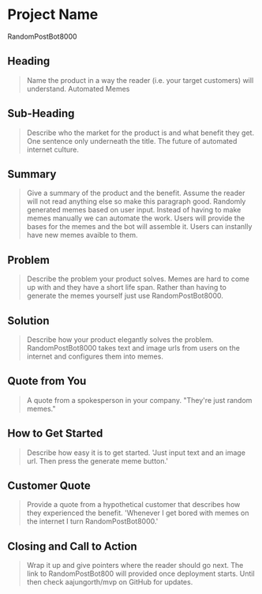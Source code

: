 # Project Name #
RandomPostBot8000

<!--
> This material was originally posted [here](http://www.quora.com/What-is-Amazons-approach-to-product-development-and-product-management). It is reproduced here for posterities sake.

There is an approach called "working backwards" that is widely used at Amazon. They work backwards from the customer, rather than starting with an idea for a product and trying to bolt customers onto it. While working backwards can be applied to any specific product decision, using this approach is especially important when developing new products or features.

For new initiatives a product manager typically starts by writing an internal press release announcing the finished product. The target audience for the press release is the new/updated product's customers, which can be retail customers or internal users of a tool or technology. Internal press releases are centered around the customer problem, how current solutions (internal or external) fail, and how the new product will blow away existing solutions.

If the benefits listed don't sound very interesting or exciting to customers, then perhaps they're not (and shouldn't be built). Instead, the product manager should keep iterating on the press release until they've come up with benefits that actually sound like benefits. Iterating on a press release is a lot less expensive than iterating on the product itself (and quicker!).

If the press release is more than a page and a half, it is probably too long. Keep it simple. 3-4 sentences for most paragraphs. Cut out the fat. Don't make it into a spec. You can accompany the press release with a FAQ that answers all of the other business or execution questions so the press release can stay focused on what the customer gets. My rule of thumb is that if the press release is hard to write, then the product is probably going to suck. Keep working at it until the outline for each paragraph flows.

Oh, and I also like to write press-releases in what I call "Oprah-speak" for mainstream consumer products. Imagine you're sitting on Oprah's couch and have just explained the product to her, and then you listen as she explains it to her audience. That's "Oprah-speak", not "Geek-speak".

Once the project moves into development, the press release can be used as a touchstone; a guiding light. The product team can ask themselves, "Are we building what is in the press release?" If they find they're spending time building things that aren't in the press release (overbuilding), they need to ask themselves why. This keeps product development focused on achieving the customer benefits and not building extraneous stuff that takes longer to build, takes resources to maintain, and doesn't provide real customer benefit (at least not enough to warrant inclusion in the press release).
 -->

## Heading ##
  > Name the product in a way the reader (i.e. your target customers) will understand.
  Automated Memes

## Sub-Heading ##
  > Describe who the market for the product is and what benefit they get. One sentence only underneath the title.
  The future of automated internet culture.

## Summary ##
  > Give a summary of the product and the benefit. Assume the reader will not read anything else so make this paragraph good.
  Randomly generated memes based on user input. Instead of having to make memes manually we can automate the work. Users will provide the bases for the memes and the bot will assemble it. Users can instanlly have new memes avaible to them.

## Problem ##
  > Describe the problem your product solves.
  Memes are hard to come up with and they have a short life span. Rather than having to generate the memes yourself just use RandomPostBot8000.

## Solution ##
  > Describe how your product elegantly solves the problem.
  RandomPostBot8000 takes text and image urls from users on the internet and configures them into memes.
## Quote from You ##
  > A quote from a spokesperson in your company.
  "They're just random memes."
## How to Get Started ##
  > Describe how easy it is to get started.
  'Just input text and an image url. Then press the generate meme button.'
## Customer Quote ##
  > Provide a quote from a hypothetical customer that describes how they experienced the benefit.
  'Whenever I get bored with memes on the internet I turn RandomPostBot8000.'
## Closing and Call to Action ##
  > Wrap it up and give pointers where the reader should go next.
  The link to RandomPostBot800 will provided once deployment starts. Until then check aajungorth/mvp on GitHub for updates.